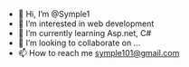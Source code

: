 - 👋 Hi, I’m @Symple1
- 👀 I’m interested in web development
- 🌱 I’m currently learning Asp.net, C#
- 💞️ I’m looking to collaborate on ...
- 📫 How to reach me symple101@gmail.com

<!---
Symple1/Symple1 is a ✨ special ✨ repository because its `README.md` (this file) appears on your GitHub profile.
You can click the Preview link to take a look at your changes.
--->
